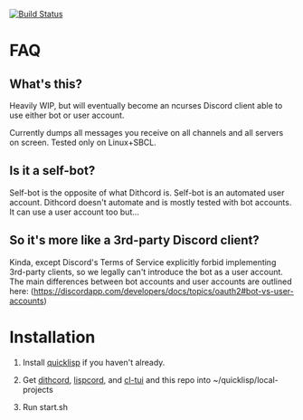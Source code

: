 [![Build Status](https://travis-ci.com/naryl/dithcord-tui.svg?branch=master)](https://travis-ci.com/naryl/dithcord-tui)

FAQ
===

What's this?
------------

Heavily WIP, but will eventually become an ncurses Discord client able to use
either bot or user account.

Currently dumps all messages you receive on all channels and all servers on
screen. Tested only on Linux+SBCL.

Is it a self-bot?
-----------------

Self-bot is the opposite of what Dithcord is. Self-bot is an automated user
account. Dithcord doesn't automate and is mostly tested with bot accounts. It
can use a user account too but...

So it's more like a 3rd-party Discord client?
---------------------------------------------

Kinda, except Discord's Terms of Service explicitly forbid implementing
3rd-party clients, so we legally can't introduce the bot as a user account. The
main differences between bot accounts and user accounts are outlined here:
(https://discordapp.com/developers/docs/topics/oauth2#bot-vs-user-accounts)

Installation
============

1. Install [quicklisp](https://www.quicklisp.org/beta/) if you haven't already.

2. Get [dithcord](https://github.com/naryl/dithcord/),
[lispcord](https://github.com/lispcord/lispcord), and
[cl-tui](https://github.com/naryl/cl-tui) and this repo into
~/quicklisp/local-projects

3. Run start.sh
